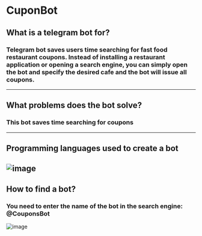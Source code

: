 # CuponBot

## What is a telegram bot for?
### Telegram bot saves users time searching for fast food restaurant coupons. Instead of installing a restaurant application or opening a search engine, you can simply open the bot and specify the desired cafe and the bot will issue all coupons.
--------------------------------------------------------------------------
## What problems does the bot solve?
### This bot saves time searching for coupons
--------------------------------------------------------------------------
## Programming languages used to create a bot
![image](https://user-images.githubusercontent.com/82401837/171036527-a1885816-7e90-4490-a2f1-5dfb6b5f28b0.png)
--------------------------------------------------------------------------
## How to find a bot?
### You need to enter the name of the bot in the search engine: @CouponsBot
![image](https://user-images.githubusercontent.com/82401837/171036589-70efb75d-bf75-4fd8-8622-c93c61fd9454.png)
